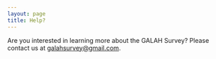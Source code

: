 ```yaml
---
layout: page
title: Help?
---
```


Are you interested in learning more about the GALAH Survey? Please contact us at galahsurvey@gmail.com.
